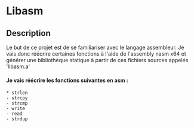 # Libasm

## Description

  Le but de ce projet est de se familiariser avec le langage assembleur. Je vais donc réécrire certaines fonctions à l'aide de l'assembly nasm x64 et générer une bibliothèque statique à partir de ces fichiers sources appelés 'libasm.a'
  
  #### Je vais réécrire les fonctions suivantes en asm :

    * strlen
    - strcpy
    - strcmp
    - write
    - read
    - strdup
